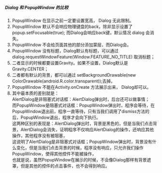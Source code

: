 ##### Dialog 和 PopupWindow 的比较  

1. PopupWindow 在显示之前一定要设置宽高， Dialog 无此限制。  
2. PopupWindow 默认不会响应物理键盘的back，除非显示设置了popup.setFocusable(true); 而Dialog会响应back键，默认情况 dialog  会消失。  
3. PopupWindow 不会给页面其他的部分添加蒙层，而Dialog会。  
4. PopupWindow 没有标题，Dialog默认有标题，可以通过dialog.requestWindowFeature(Window.FEATURE_NO_TITLE) 取消标题；  
5. 二者显示的时候都要设置Gravity。如果不设置，Dialog默认是Gravity.CENTER；  
6. 二者都有默认的背景，都可以通过 setBackgroundDrawable(new ColorDrawable(android.R.color.transparent));去掉。  
7. PopupWindow 不能在Activity.onCreate 方法展示出来， Dialog却可以。  
8. 其中最本质的差别就是：  
AlertDialog是非阻塞式对话框：AlertDialog弹出时，后台还可以做事情；  
而PopupWindow是阻塞式对话框：PopupWindow弹出时，程序会等待，在PopupWindow退出前，程序一直等待，只有当我们调用了dismiss方法的后，PopupWindow退出，程序才会向下执行。  
这两种区别的表现是：AlertDialog弹出时，背景是黑色的，但是当我们点击背景，AlertDialog会消失，证明程序不仅响应AlertDialog的操作，还响应其他操作，其他程序没有被阻塞，  
这说明了AlertDialog是非阻塞式对话框；PopupWindow弹出时，背景没有什么变化，但是当我们点击背景的时候，程序没有响应，只允许我们操作PopupWindow，使得其他控件不能被操作，  
也就是说，虽然PopupWindow在展示的时候，不会像Dialog那样有背景遮罩，但是其他的控件的点击事件，也不会得到响应。  

  

